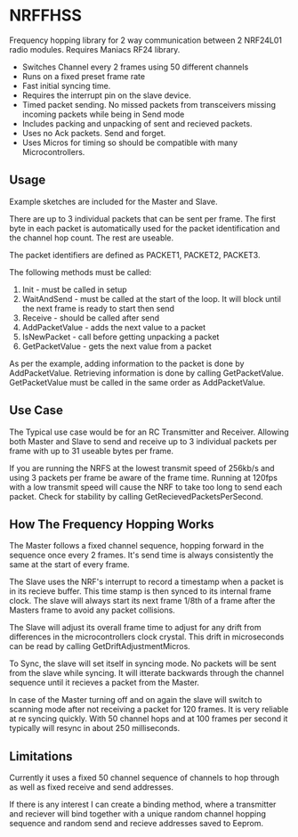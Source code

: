 # NRFFHSS

Frequency hopping library for 2 way communication between 2 NRF24L01 radio modules.   Requires Maniacs RF24 library.  

- Switches Channel every 2 frames using 50 different channels
- Runs on a fixed preset frame rate
- Fast initial syncing time.
- Requires the interrupt pin on the slave device.
- Timed packet sending.  No missed packets from transceivers missing incoming packets while being in Send mode
- Includes packing and unpacking of sent and recieved packets. 
- Uses no Ack packets. Send and forget.
- Uses Micros for timing so should be compatible with many Microcontrollers.

## Usage
Example sketches are included for the Master and Slave.  

There are up to 3 individual packets that can be sent per frame.  The first byte in each packet is automatically used for the packet identification and the channel hop count.  The rest are useable.

The packet identifiers are defined as PACKET1, PACKET2, PACKET3.  

The following methods must be called:
1. Init - must be called in setup
2. WaitAndSend - must be called at the start of the loop.  It will block until the next frame is ready to start then send
3. Receive - should be called after send
4. AddPacketValue - adds the next value to a packet
5. IsNewPacket - call before getting unpacking a packet
6. GetPacketValue - gets the next value from a packet

As per the example, adding information to the packet is done by AddPacketValue.  Retrieving information is done by calling GetPacketValue.  GetPacketValue must be called in the same order as AddPacketValue.

## Use Case
The Typical use case would be for an RC Transmitter and Receiver.  Allowing both Master and Slave to send and receive up to 3 individual packets per frame with up to 31 useable bytes per frame.

If you are running the NRFS at the lowest transmit speed of 256kb/s and using 3 packets per frame be aware of the frame time.  Running at 120fps with a low transmit speed will cause the NRF to take too long to send each packet. Check for stability by calling GetRecievedPacketsPerSecond.

## How The Frequency Hopping Works
The Master follows a fixed channel sequence, hopping forward in the sequence once every 2 frames.  It's send time is always consistently the same at the start of every frame.

The Slave uses the NRF's interrupt to record a timestamp when a packet is in its recieve buffer.  This time stamp is then synced to its internal frame clock.  The slave will always start its next frame 1/8th of a frame after the Masters frame to avoid any packet collisions.

The Slave will adjust its overall frame time to adjust for any drift from differences in the microcontrollers clock crystal. This drift in microseconds can be read by calling GetDriftAdjustmentMicros.

To Sync, the slave will set itself in syncing mode. No packets will be sent from the slave while syncing.  It will itterate backwards through the channel sequence until it recieves a packet from the Master.

In case of the Master turning off and on again the slave will switch to scanning mode after not receiving a packet for 120 frames.  It is very reliable at re syncing quickly.  With 50 channel hops and at 100 frames per second it typically will resync in about 250 milliseconds.

## Limitations

Currently it uses a fixed 50 channel sequence of channels to hop through as well as fixed receive and send addresses.

If there is any interest I can create a binding method, where a transmitter and reciever will bind together with a unique random channel hopping sequence and random send and recieve addresses saved to Eeprom.
